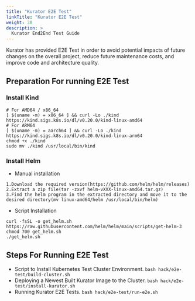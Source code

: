 ```yaml
---
title: "Kurator E2E Test"
linkTitle: "Kurator E2E Test"
weight: 30
description: >
  Kurator End2End Test Guide
---
```


Kurator has provided E2E Test in order to avoid potential impacts of future changes on the overall project, reduce future maintenance costs, and improve code and architecture quality.

## Preparation For running E2E Test

### Install Kind

```console
# For AMD64 / x86_64
[ $(uname -m) = x86_64 ] && curl -Lo ./kind https://kind.sigs.k8s.io/dl/v0.20.0/kind-linux-amd64
# For ARM64
[ $(uname -m) = aarch64 ] && curl -Lo ./kind https://kind.sigs.k8s.io/dl/v0.20.0/kind-linux-arm64
chmod +x ./kind
sudo mv ./kind /usr/local/bin/kind
```

### Install Helm

- Manual installation

```console
1.Download the required version(https://github.com/helm/helm/releases)
2.Extract a zip file(tar -zxvf helm-vXXX-linux-amd64.tar.gz)
3.Find the helm program in the extracted directory and move it to the desired directory(mv linux-amd64/helm /usr/local/bin/helm)
```

- Script Installation

```console
curl -fsSL -o get_helm.sh https://raw.githubusercontent.com/helm/helm/main/scripts/get-helm-3
chmod 700 get_helm.sh
./get_helm.sh
```

## Steps For Running E2E Test

- Script to Install Kubernetes Test Cluster Environment. `bash hack/e2e-test/build-cluster.sh`
- Deploying a Newest Built Kurator Image to the Cluster. `bash hack/e2e-test/install-kurator.sh`
- Running Kurator E2E Tests. `bash hack/e2e-test/run-e2e.sh`
